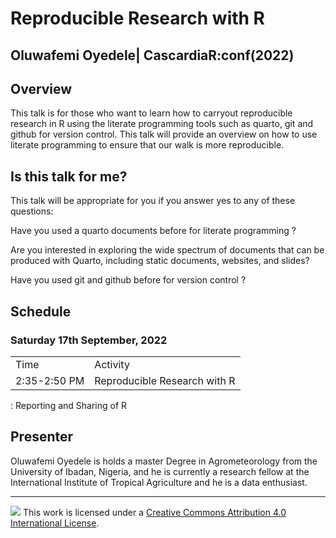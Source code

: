# Reproducible Research with R


<a href='https://cascadiarconf.com/img/logo_2022.png' align="right" height="139" /></a>

## Oluwafemi Oyedele| CascardiaR:conf(2022)

## Overview

This talk is for those who want to learn how to carryout reproducible research in R using the literate programming tools such as quarto, git and github for version control. This talk will provide an overview on how to use literate programming to ensure that our walk is more reproducible.

## Is this talk for me?

This talk will be appropriate for you if you answer yes to any of these questions:

Have you used a quarto documents before for literate programming ?

Are you interested in exploring the wide spectrum of documents that can be produced with Quarto, including static documents, websites, and slides?

Have you used git and github before for version control ?

## Schedule

### Saturday 17th September, 2022

|              |                              |
|--------------|------------------------------|
| Time         | Activity                     |
| 2:35-2:50 PM | Reproducible Research with R |

: Reporting and Sharing of R

## Presenter

Oluwafemi Oyedele is holds a master Degree in Agrometeorology from the University of Ibadan, Nigeria, and he is currently a research fellow at the International Institute of Tropical Agriculture and he is a data enthusiast.

------------------------------------------------------------------------

![](https://i.creativecommons.org/l/by/4.0/88x31.png) This work is licensed under a [Creative Commons Attribution 4.0 International License](https://creativecommons.org/licenses/by/4.0/).
